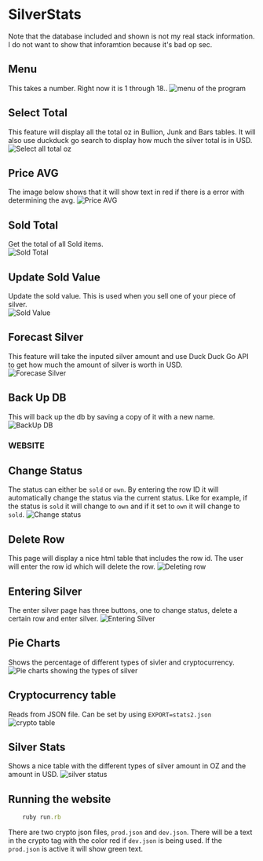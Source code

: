 # SilverStats

Note that the database included and shown is not my real stack information. I do not want to show
that inforamtion because it's bad op sec.


## Menu 
This takes a number. Right now it is 1 through 18..
![menu of the program](images/menu.png)

## Select Total
This feature will display all the total oz in Bullion, Junk and Bars tables. It will also use 
duckduck go search to display how much the silver total is in USD. 
![Select all total oz](images/select_all_total_oz.png)

## Price AVG
The image below shows that it will show text in red if there is a error with 
determining the avg. 
![Price AVG](images/price_avg.png)

## Sold Total
Get the total of all Sold items.<br>
![Sold Total](images/sold_total.png)

## Update Sold Value
Update the sold value. This is used when you sell one of your piece of silver.<br>
![Sold Value](images/update_sold.png)

## Forecast Silver
This feature will take the inputed silver amount and use Duck Duck Go API to
get how much the amount of silver is worth in USD. <Br>
![Forecase Silver](images/forecast_silver.png)

## Back Up DB
This will back up the db by saving a copy of it with a new name. <br>
![BackUp DB](images/backup_db.png)

### WEBSITE

## Change Status
The status can either be `sold` or `own`. By entering the row ID it will automatically change the status via the current status. Like for example,
if the status is `sold` it will change to `own` and if it set to `own` it will change to `sold`.
![Change status](images/change_status.png)

## Delete Row

This page will display a nice html table that includes the row id. The user will
enter the row id which will delete the row. 
![Deleting row](images/delete_row.png)

## Entering Silver
The enter silver page has three buttons, one to change status, delete a certain row and enter silver.
![Entering Silver](images/enter_silver.png)


## Pie Charts
Shows the percentage of different types of sivler and cryptocurrency. 
![Pie charts showing the types of silver](images/pie_chart.png)

## Cryptocurrency table
Reads from JSON file. Can be set by using `EXPORT=stats2.json`
![crypto table](images/crypto.png)


## Silver Stats
Shows a nice table with the different types of silver amount in OZ and the amount in USD. 
![silver status](images/silver_stats.png)

## Running the website

```ruby
	ruby run.rb
```

There are two crypto json files, `prod.json` and `dev.json`. There will be a text in the crypto tag with the color red if 
`dev.json` is being used. If the `prod.json` is active it will show green text.

